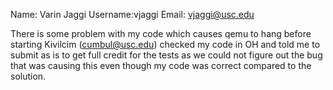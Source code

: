 Name: Varin Jaggi Username:vjaggi Email: vjaggi@usc.edu

There is some problem with my code which causes qemu to hang before starting
Kivilcim (cumbul@usc.edu) checked my code in OH and told me to submit as is 
to get full credit for the tests as we could not figure out the bug that was
causing this even though my code was correct compared to the solution.
 
